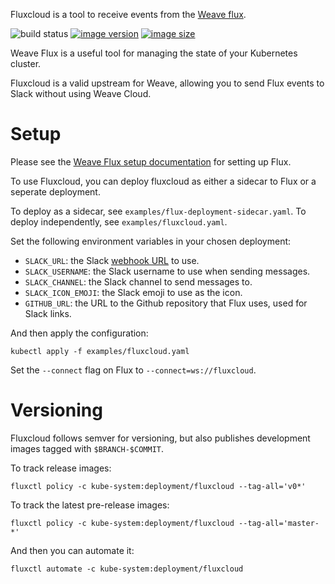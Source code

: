Fluxcloud is a tool to receive events from the [Weave flux](https://github.com/weaveworks/flux).

![build status](https://ci.codesink.net/api/badges/justinbarrick/fluxcloud/status.svg)
[![image version](https://images.microbadger.com/badges/version/justinbarrick/fluxcloud.svg)](https://microbadger.com/images/justinbarrick/fluxcloud)
[![image size](https://images.microbadger.com/badges/image/justinbarrick/fluxcloud.svg)](https://microbadger.com/images/justinbarrick/fluxcloud "Get your own image badge on microbadger.com")

Weave Flux is a useful tool for managing the state of your Kubernetes cluster.

Fluxcloud is a valid upstream for Weave, allowing you to send Flux events to Slack
without using Weave Cloud.

# Setup

Please see the [Weave Flux setup documentation](https://github.com/weaveworks/flux/blob/master/site/standalone/installing.md) for setting up Flux.

To use Fluxcloud, you can deploy fluxcloud as either a sidecar to Flux or a seperate deployment.

To deploy as a sidecar, see `examples/flux-deployment-sidecar.yaml`.
To deploy independently, see `examples/fluxcloud.yaml`.

Set the following environment variables in your chosen deployment:

* `SLACK_URL`: the Slack [webhook URL](https://api.slack.com/incoming-webhooks) to use.
* `SLACK_USERNAME`: the Slack username to use when sending messages.
* `SLACK_CHANNEL`: the Slack channel to send messages to.
* `SLACK_ICON_EMOJI`: the Slack emoji to use as the icon.
* `GITHUB_URL`: the URL to the Github repository that Flux uses, used for Slack links.

And then apply the configuration:

```
kubectl apply -f examples/fluxcloud.yaml
```

Set the `--connect` flag on Flux to `--connect=ws://fluxcloud`.

# Versioning

Fluxcloud follows semver for versioning, but also publishes development images tagged
with `$BRANCH-$COMMIT`.

To track release images:

```
fluxctl policy -c kube-system:deployment/fluxcloud --tag-all='v0*'
```

To track the latest pre-release images:

```
fluxctl policy -c kube-system:deployment/fluxcloud --tag-all='master-*'
```

And then you can automate it:

```
fluxctl automate -c kube-system:deployment/fluxcloud
```
